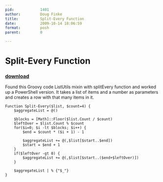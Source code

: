 ```yaml
---
pid:            1401
author:         Doug Finke
title:          Split-Every Function
date:           2009-10-14 18:06:59
format:         posh
parent:         0

---
```


# Split-Every Function

### [download](Scripts\1401.ps1)

Found this Groovy code ListUtils mixin with splitEvery function and worked up a PowerShell version. It takes a list of items and a number as parameters and creates a row with that many items in it.

```posh
Function Split-Every($list, $count=4) {
    $aggregateList = @()
    
    $blocks = [Math]::Floor($list.Count / $count)
    $leftOver = $list.Count % $count
    for($i=0; $i -lt $blocks; $i++) {
        $end = $count * ($i + 1) - 1
        
        $aggregateList += @(,$list[$start..$end])
        $start = $end + 1
    }    
    if($leftOver -gt 0) {
        $aggregateList += @(,$list[$start..($end+$leftOver)])
    }
    
    $aggregateList | % {"$_"}
}

```
